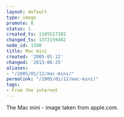 ```yaml
---
layout: default
type: image
promote: 0
status: 1
created_ts: 1105527382
changed_ts: 1372159482
node_id: 1590
title: Mac mini
created: '2005-01-12'
changed: '2013-06-25'
aliases:
- "/2005/01/12/mac-mini/"
permalink: "/2005/01/12/mac-mini/"
tags:
- From the internet
---
```

The Mac mini - image taken from apple.com.
